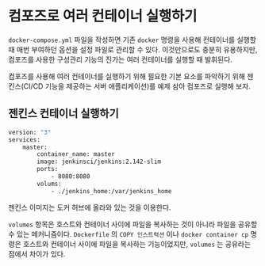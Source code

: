 # 컴포즈로 여러 컨테이너 실행하기

`docker-compose.yml` 파일을 작성하면 기존 `docker` 명령을 사용해 컨테이너를 실행할 때 매번 부여하던 옵션을 설정 파일로 관리할 수 있다. 이것만으로도 충분히 유용하지만, 컴포즈를 사용한 구성관리 기능의 진가는 여러 컨테이너를 실행할 때 발휘된다.



컴포즈를 사용해 여러 컨테이너를 실행하기 위해 필요한 기본 요소를 파악하기 위해 젠킨스(CI/CD 기능을 제공하는 서버 애플리케이션)를 예제 삼아 컴포즈로 실행해 보자.



## 젠킨스 컨테이너 실행하기

```dockerfile
version: "3"
services:
	master:
		container_name: master
		image: jenkinsci/jenkins:2.142-slim
		ports:
			- 8080:8080
		volums:
			- ./jenkins_home:/var/jenkins_home
```

젠킨스 이미지는 도커 허브에 올라와 있는 것을 이용한다.

`volumes` 항목은 호스트와 컨테이너 사이에 파일을 복사하는 것이 아니라 파일을 공유할 수 있는 메커니즘이다. `Dockerfile` 의 `COPY 인스트럭션` 이나 `docker container cp` 명령은 호스트와 컨테이너 사이에 파일을 복사하는 기능이었지만, `volumes` 는 공유라는 점에서 차이가 있다.
